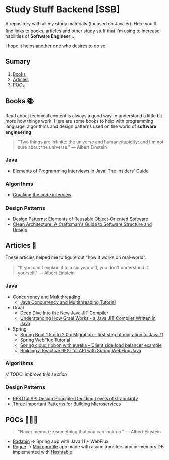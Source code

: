 # Study Stuff Backend [SSB]

A repository with all my study materials (focused on Java ☕️). Here you'll find links to books, articles and other study stuff that I'm using to increase habilities of **Software Engineer**... 

I hope it helps another one who desires to do so.

## Sumary
1. [Books](#books)  
2. [Articles](#articles)
3. [POCs](#pocs)

## Books 📚

Read about technical content is always a good way to understand a little bit more how things work. Here are some books to help with programming language, algorithms and design patterns used on the world of **software engineering**

> "Two things are infinite: the universe and human stupidity; and I'm not sure about the universe." ― Albert Einstein

### Java

* [Elements of Programming Interviews in Java: The Insiders' Guide ](https://www.amazon.com.br/Elements-Programming-Interviews-Java-Insiders/dp/1517671272/ref=sr_1_1?__mk_pt_BR=%C3%85M%C3%85%C5%BD%C3%95%C3%91&keywords=Elements+of+Programming+Interviews+in+Java%3A+The+Insiders%27+Guide&qid=1565991644&s=gateway&sr=8-1)

### Algorithms

* [Cracking the code interview](https://www.amazon.com.br/Cracking-Coding-Interview-Programming-Questions/dp/0984782850/ref=sr_1_1?__mk_pt_BR=%C3%85M%C3%85%C5%BD%C3%95%C3%91&keywords=cracking&qid=1565991398&s=gateway&sr=8-1)

### Design Patterns

* [Design Patterns: Elements of Reusable Object-Oriented Software](https://www.amazon.com.br/Design-Patterns-Object-Oriented-Addison-Wesley-Professional-ebook/dp/B000SEIBB8/ref=sr_1_2?__mk_pt_BR=%C3%85M%C3%85%C5%BD%C3%95%C3%91&crid=PMSTSTUQWO5M&keywords=design+patterns&qid=1565991752&s=gateway&sprefix=Design+patter%2Caps%2C262&sr=8-2)
* [Clean Architecture: A Craftsman's Guide to Software Structure and Design ](https://www.amazon.com.br/Clean-Architecture-Craftsmans-Software-Structure-ebook/dp/B075LRM681/ref=pd_rhf_se_s_qp_0_3/130-5404658-1610243?_encoding=UTF8&pd_rd_i=B075LRM681&pd_rd_r=4c9a19e6-fd7c-4a3c-9792-c370a8b339e4&pd_rd_w=yudn9&pd_rd_wg=9v9dS&psc=1&refRID=XRP02VVN1JT82RSZZPPC)

## Articles 📝

These articles helped me to figure out "how it works on real-world".

> "If you can't explain it to a six year old, you don't understand it yourself." ― Albert Einstein

### Java

* Concurrency and Multithreading
    * [Java Concurrency and Multithreading Tutorial](http://tutorials.jenkov.com/java-concurrency/index.html)
* Graal
    * [Deep Dive Into the New Java JIT Compiler](https://www.baeldung.com/graal-java-jit-compiler)
    * [Understanding How Graal Works - a Java JIT Compiler Written in Java](https://chrisseaton.com/truffleruby/jokerconf17/)
* Spring
    * [Spring Boot 1.5.x to 2.0.x Migration – first step of migration to Java 11](https://altkomsoftware.pl/en/blog/spring-boot-migration-java/)
    * [Spring WebFlux Tutorial](https://howtodoinjava.com/spring-webflux/spring-webflux-tutorial/)
    * [Spring cloud ribbon with eureka – Client side load balancer example](https://howtodoinjava.com/spring-cloud/spring-boot-ribbon-eureka/)
    * [Building a Reactive RESTful API with Spring WebFlux Java](https://medium.com/@cheron.antoine/tuto-building-a-reactive-restful-api-with-spring-webflux-java-258fd4dbae41)

### Algorithms 
*// TODO: improve this section*

### Design Patterns

* [RESTful API Design Principle: Deciding Levels of Granularity](https://dzone.com/articles/restful-api-design-principle-deciding-levels-of-gr)
* [Three Important Patterns for Building Microservices](https://dzone.com/articles/3-most-important-patterns-for-building-microservic)

## POCs 👨🏼‍💻

> "Never memorize something that you can look up." ― Albert Einstein

* [Badabin](https://github.com/rflpazini/badabin) -> Spring app with Java 11 + WebFlux
* [Rogue](https://github.com/rflpazini/rogue) -> [Microprofile](https://microprofile.io/) app made with async transfers and in-memory DB implemented with [Hashtable](https://docs.oracle.com/javase/7/docs/api/java/util/Hashtable.html)

